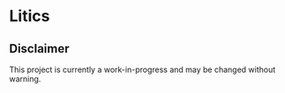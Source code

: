 # Litics

## Disclaimer

This project is currently a work-in-progress and may be changed without warning.
